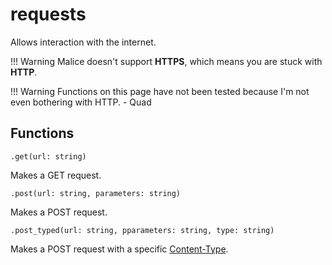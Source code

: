 # requests
Allows interaction with the internet.

!!! Warning
    Malice doesn't support **HTTPS**, which means you are stuck with **HTTP**.

!!! Warning
    Functions on this page have not been tested because I'm not even bothering with HTTP. - Quad

## Functions

``.get(url: string)``

Makes a GET request.

``.post(url: string, parameters: string)``

Makes a POST request.

``.post_typed(url: string, pparameters: string, type: string)``

Makes a POST request with a specific [Content-Type](https://developer.mozilla.org/en-US/docs/Web/HTTP/Headers/Content-Type).